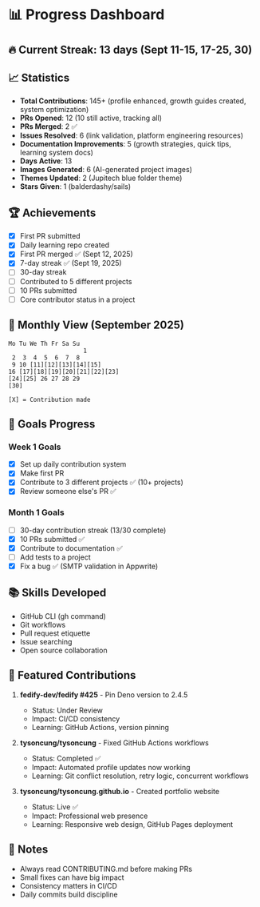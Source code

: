 # 📊 Progress Dashboard

## 🔥 Current Streak: 13 days (Sept 11-15, 17-25, 30)

## 📈 Statistics
- **Total Contributions**: 145+ (profile enhanced, growth guides created, system optimization)
- **PRs Opened**: 12 (10 still active, tracking all)
- **PRs Merged**: 2 ✅
- **Issues Resolved**: 6 (link validation, platform engineering resources)
- **Documentation Improvements**: 5 (growth strategies, quick tips, learning system docs)
- **Days Active**: 13
- **Images Generated**: 6 (AI-generated project images)
- **Themes Updated**: 2 (Jupitech blue folder theme)
- **Stars Given**: 1 (balderdashy/sails)

## 🏆 Achievements
- [x] First PR submitted
- [x] Daily learning repo created
- [x] First PR merged ✅ (Sept 12, 2025)
- [x] 7-day streak ✅ (Sept 19, 2025)
- [ ] 30-day streak
- [ ] Contributed to 5 different projects
- [ ] 10 PRs submitted
- [ ] Core contributor status in a project

## 📅 Monthly View (September 2025)
```
Mo Tu We Th Fr Sa Su
                     1
 2  3  4  5  6  7  8
 9 10 [11][12][13][14][15]
16 [17][18][19][20][21][22][23]
[24][25] 26 27 28 29
[30]

[X] = Contribution made
```

## 🎯 Goals Progress
### Week 1 Goals
- [x] Set up daily contribution system
- [x] Make first PR
- [x] Contribute to 3 different projects ✅ (10+ projects)
- [x] Review someone else's PR ✅

### Month 1 Goals
- [ ] 30-day contribution streak (13/30 complete)
- [x] 10 PRs submitted ✅
- [x] Contribute to documentation ✅
- [ ] Add tests to a project
- [x] Fix a bug ✅ (SMTP validation in Appwrite)

## 📚 Skills Developed
- GitHub CLI (gh command)
- Git workflows
- Pull request etiquette
- Issue searching
- Open source collaboration

## 🌟 Featured Contributions
1. **fedify-dev/fedify #425** - Pin Deno version to 2.4.5
   - Status: Under Review
   - Impact: CI/CD consistency
   - Learning: GitHub Actions, version pinning

2. **tysoncung/tysoncung** - Fixed GitHub Actions workflows
   - Status: Completed ✅
   - Impact: Automated profile updates now working
   - Learning: Git conflict resolution, retry logic, concurrent workflows
   
3. **tysoncung/tysoncung.github.io** - Created portfolio website
   - Status: Live ✅
   - Impact: Professional web presence
   - Learning: Responsive web design, GitHub Pages deployment

## 📝 Notes
- Always read CONTRIBUTING.md before making PRs
- Small fixes can have big impact
- Consistency matters in CI/CD
- Daily commits build discipline